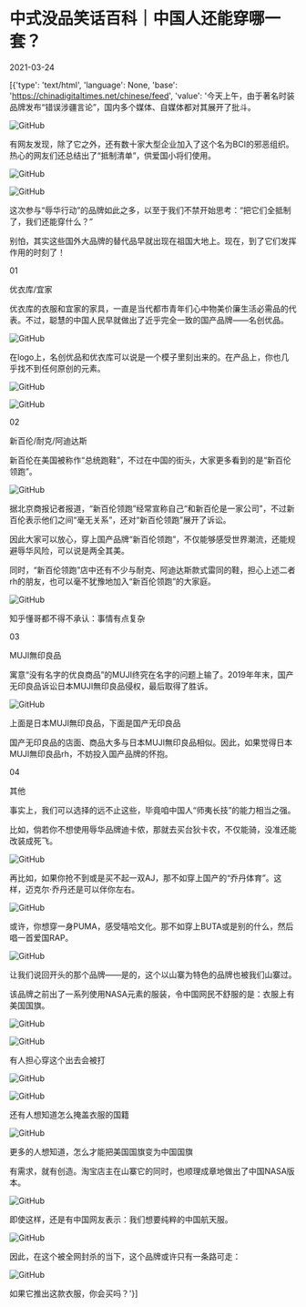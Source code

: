 # 中式没品笑话百科｜中国人还能穿哪一套？

2021-03-24

[{'type': 'text/html', 'language': None, 'base': 'https://chinadigitaltimes.net/chinese/feed', 'value': '今天上午，由于著名时装品牌发布“错误涉疆言论”，国内多个媒体、自媒体都对其展开了批斗。

![GitHub](https://chinadigitaltimes.net/chinese/files/2021/03/post-663965-605b7efae9421.)

有网友发现，除了它之外，还有数十家大型企业加入了这个名为BCI的邪恶组织。热心的网友们还总结出了“抵制清单”，供爱国小将们使用。

![GitHub](https://chinadigitaltimes.net/chinese/files/2021/03/post-663965-605b7efcd0282.)

![GitHub](https://chinadigitaltimes.net/chinese/files/2021/03/post-663965-605b7eff4b3e8.)

这次参与“辱华行动”的品牌如此之多，以至于我们不禁开始思考：“把它们全抵制了，我们还能穿什么？”

别怕，其实这些国外大品牌的替代品早就出现在祖国大地上。现在，到了它们发挥作用的时刻了！

01

优衣库/宜家

优衣库的衣服和宜家的家具，一直是当代都市青年们心中物美价廉生活必需品的代表。不过，聪慧的中国人民早就做出了近乎完全一致的国产品牌——名创优品。

![GitHub](https://chinadigitaltimes.net/chinese/files/2021/03/post-663965-605b7f00d1471.)

在logo上，名创优品和优衣库可以说是一个模子里刻出来的。在产品上，你也几乎找不到任何原创的元素。

![GitHub](https://chinadigitaltimes.net/chinese/files/2021/03/post-663965-605b7f0260901.)

![GitHub](https://chinadigitaltimes.net/chinese/files/2021/03/post-663965-605b80084c8a0.)

02

新百伦/耐克/阿迪达斯

新百伦在美国被称作“总统跑鞋”，不过在中国的街头，大家更多看到的是“新百伦领跑”。

![GitHub](https://chinadigitaltimes.net/chinese/files/2021/03/post-663965-605b7f05d24ca.)

据北京商报记者报道，“新百伦领跑”经常宣称自己“和新百伦是一家公司”，不过新百伦表示他们之间“毫无关系”，还对“新百伦领跑”展开了诉讼。

因此大家可以放心，穿上国产品牌“新百伦领跑”，不仅能够感受世界潮流，还能规避辱华风险，可以说是两全其美。

同时，“新百伦领跑”店中还有不少与耐克、阿迪达斯款式雷同的鞋，担心上述二者rh的朋友，也可以毫不犹豫地加入“新百伦领跑”的大家庭。

![GitHub](https://chinadigitaltimes.net/chinese/files/2021/03/post-663965-605b7f096beb7.png)

 知乎懂哥都不得不承认：事情有点复杂 

03

MUJI無印良品

寓意“没有名字的优良商品”的MUJI终究在名字的问题上输了。2019年年末，国产无印良品诉讼日本MUJI無印良品侵权，最后取得了胜诉。

![GitHub](https://chinadigitaltimes.net/chinese/files/2021/03/post-663965-605b7f0aeff96.)

 上面是日本MUJI無印良品，下面是国产无印良品 

国产无印良品的店面、商品大多与日本MUJI無印良品相似。因此，如果觉得日本MUJI無印良品rh，不妨投入国产品牌的怀抱。

04

其他

事实上，我们可以选择的远不止这些，毕竟咱中国人“师夷长技”的能力相当之强。

比如，倘若你不想使用辱华品牌迪卡侬，那就去买台狄卡农，不仅能骑，没准还能改装成死飞。

![GitHub](https://chinadigitaltimes.net/chinese/files/2021/03/post-663965-605b7f0d6bf1d.png)

再比如，如果你抢不到或是买不起一双AJ，那不如穿上国产的“乔丹体育”。这样，迈克尔·乔丹还是可以伴你左右。

![GitHub](https://chinadigitaltimes.net/chinese/files/2021/03/post-663965-605b7f1151ffd.gif)

或许，你想穿一身PUMA，感受嘻哈文化。那不如穿上BUTA或是别的什么，然后唱一首爱国RAP。

![GitHub](https://chinadigitaltimes.net/chinese/files/2021/03/post-663965-605b7f12d8735.)

让我们说回开头的那个品牌——是的，这个以山寨为特色的品牌也被我们山寨过。

该品牌之前出了一系列使用NASA元素的服装，令中国网民不舒服的是：衣服上有美国国旗。

![GitHub](https://chinadigitaltimes.net/chinese/files/2021/03/post-663965-605b7f14b1e25.)

![GitHub](https://chinadigitaltimes.net/chinese/files/2021/03/post-663965-605b7f168d494.)

 有人担心穿这个出去会被打 

![GitHub](https://chinadigitaltimes.net/chinese/files/2021/03/post-663965-605b7f1820a52.)

![GitHub](https://chinadigitaltimes.net/chinese/files/2021/03/post-663965-605b7f19a681b.)

 还有人想知道怎么掩盖衣服的国籍 

![GitHub](https://chinadigitaltimes.net/chinese/files/2021/03/post-663965-605b7f1bba429.)

 更多的人想知道，怎么才能把美国国旗变为中国国旗 

有需求，就有创造。淘宝店主在山寨它的同时，也顺理成章地做出了中国NASA版本。

![GitHub](https://chinadigitaltimes.net/chinese/files/2021/03/post-663965-605b7f1dde6c8.)

即使这样，还是有中国网友表示：我们想要纯粹的中国航天服。

![GitHub](https://chinadigitaltimes.net/chinese/files/2021/03/post-663965-605b7f1fba1f9.)

因此，在这个被全网封杀的当下，这个品牌或许只有一条路可走：

![GitHub](https://chinadigitaltimes.net/chinese/files/2021/03/post-663965-605b7f21a4ba0.)

如果它推出这款衣服，你会买吗？'}]